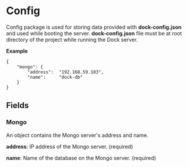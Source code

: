 # Config

Config package is used for storing data provided with **dock-config.json** and used while booting the server. **dock-config.json** file must be at root directory of the project while running the Dock server.

**Example**

```
{
	"mongo": {
   		"address":  "192.168.59.103",
	    "name":     "dock-db"
	}
}
```

## Fields

### Mongo

An object contains the Mongo server's address and name.

**address**: IP address of the Mongo server. (required)

**name**: Name of the database on the Mongo server. (required)